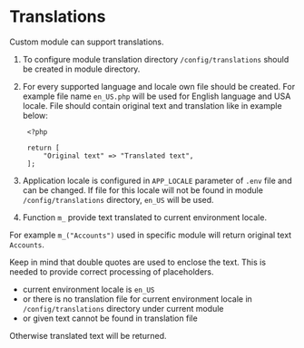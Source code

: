 # Translations
Custom module can support translations. 

1. To configure module translation directory `/config/translations` should be created in module directory. 
2. For every supported language and locale own file should be created. For example file name `en_US.php` will be used for English language and USA locale. File should contain original text and translation like in example below:

		<?php
		
		return [
		    "Original text" => "Translated text",
		];

3. Application locale is configured in `APP_LOCALE` parameter of `.env` file and can be changed. If file for this locale will not be found in module `/config/translations` directory, `en_US` will be used. 

4. Function `m_` provide text translated to current environment locale.

For example `m_("Accounts")` used in specific module will return original text `Accounts`.

Keep in mind that double quotes are used to enclose the text. This is needed to provide correct processing of placeholders.

* current environment locale is `en_US`
* or there is no translation file for current environment locale in `/config/translations` directory under current module   
* or given text cannot be found in translation file

Otherwise translated text will be returned.
